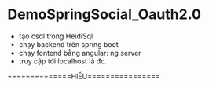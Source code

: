 # DemoSpringSocial_Oauth2.0
- tạo csdl trong HeidiSql
- chạy backend trên spring boot
- chạy fontend bằng angular: ng server
- truy cập tới localhost là đc.

==============HIẾU================

